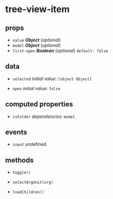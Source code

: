 # tree-view-item 



## props 
- `value` ***Object*** (*optional*) 
- `model` ***Object*** (*optional*) 
- `first-open` ***Boolean*** (*optional*) `default: false` 

## data 
- `selected` 
 *initial value:* `[object Object]` 

- `open` 
 *initial value:* `false` 

## computed properties 
- `isFolder` 
 *dependencies:* `model` 

## events 
- `input` undefined 

## methods 
- `toggle()` 

- `selectOrgUnit(org)` 

- `loadChildren()` 


